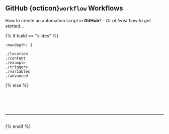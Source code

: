 ## <i class="fab fa-github"></i> **GitHub** {octicon}`workflow` Workflows

How to create an automation script in **GitHub**? - _Or at least how to get started_...

{% if build == "slides" %}
<!-- BUILDING THE SLIDES -->
```{toctree}
:maxdepth: 1

./location
./content
./example
./triggers
./variables
./advanced
```
{% else %}
<!-- BUILDING THE PAGES -->
```{include} ./location.md
```
```{include} ./content.md
```
```{include} ./example.md
```
```{include} ./triggers.md
```
```{include} ./variables.md
```
---
```{include} ./advanced.md
```
{% endif %}

